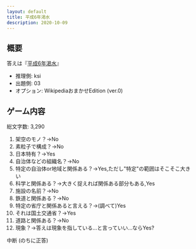 ```yaml
---
layout: default
title: 平成6年渇水
description: 2020-10-09
---
```


## 概要

答えは『[平成6年渇水](https://ja.wikipedia.org/wiki/%E5%B9%B3%E6%88%906%E5%B9%B4%E6%B8%87%E6%B0%B4)』

- 推理側: ksi
- 出題側: 03
- オプション: WikipediaおまかせEdition (ver.0)

## ゲーム内容

総文字数: 3,290

1. 架空のモノ？→No
2. 素粒子で構成？→No
3. 日本特有？→Yes
4. 自治体などの組織名？→No
5. 特定の自治体or地域と関係ある？→Yes,ただし"特定"の範囲はそこそこ大きい
6. 科学と関係ある？→大きく捉えれば関係ある部分もある,Yes
7. 施設の名前？→No
8. 鉄道と関係ある？→No
9. 特定の省庁と関係あると言える？→(調べて)Yes
10. それは国土交通省？→Yes
11. 道路と関係ある？→No
12. 現象？→答えは現象を指している…と言っていい…ならYes?

中断 (のちに正答)
